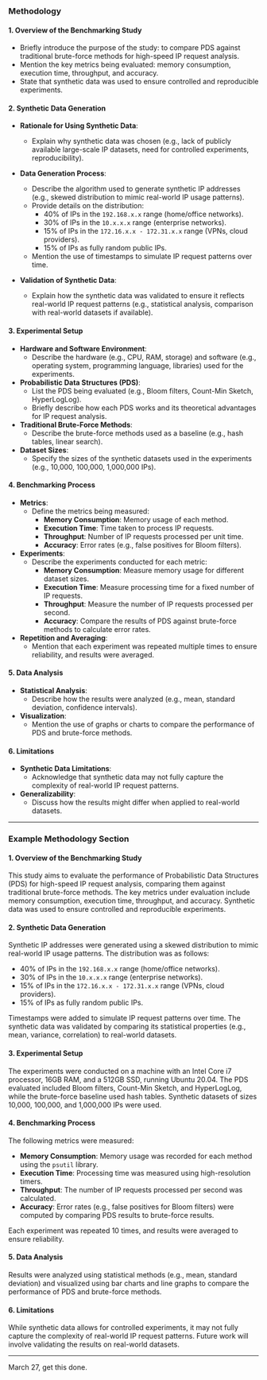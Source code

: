 
### **Methodology**

#### 1. **Overview of the Benchmarking Study**
   - Briefly introduce the purpose of the study: to compare PDS against traditional brute-force methods for high-speed IP request analysis.
   - Mention the key metrics being evaluated: memory consumption, execution time, throughput, and accuracy.
   - State that synthetic data was used to ensure controlled and reproducible experiments.

#### 2. **Synthetic Data Generation**
   - **Rationale for Using Synthetic Data**:
     - Explain why synthetic data was chosen (e.g., lack of publicly available large-scale IP datasets, need for controlled experiments, reproducibility).
   - **Data Generation Process**:
     - Describe the algorithm used to generate synthetic IP addresses (e.g., skewed distribution to mimic real-world IP usage patterns).
     - Provide details on the distribution:
       - 40% of IPs in the `192.168.x.x` range (home/office networks).
       - 30% of IPs in the `10.x.x.x` range (enterprise networks).
       - 15% of IPs in the `172.16.x.x - 172.31.x.x` range (VPNs, cloud providers).
       - 15% of IPs as fully random public IPs.
     - Mention the use of timestamps to simulate IP request patterns over time.

     <!-- also explain with maths and probability why we did not choose purely random data
     x.x.x.x
      -->
   - **Validation of Synthetic Data**:
     - Explain how the synthetic data was validated to ensure it reflects real-world IP request patterns (e.g., statistical analysis, comparison with real-world datasets if available).

#### 3. **Experimental Setup**
   - **Hardware and Software Environment**:
     - Describe the hardware (e.g., CPU, RAM, storage) and software (e.g., operating system, programming language, libraries) used for the experiments.
   - **Probabilistic Data Structures (PDS)**:
     - List the PDS being evaluated (e.g., Bloom filters, Count-Min Sketch, HyperLogLog).
     - Briefly describe how each PDS works and its theoretical advantages for IP request analysis.
   - **Traditional Brute-Force Methods**:
     - Describe the brute-force methods used as a baseline (e.g., hash tables, linear search).
   - **Dataset Sizes**:
     - Specify the sizes of the synthetic datasets used in the experiments (e.g., 10,000, 100,000, 1,000,000 IPs).

#### 4. **Benchmarking Process**
   - **Metrics**:
     - Define the metrics being measured:
       - **Memory Consumption**: Memory usage of each method.
       - **Execution Time**: Time taken to process IP requests.
       - **Throughput**: Number of IP requests processed per unit time.
       - **Accuracy**: Error rates (e.g., false positives for Bloom filters).
   - **Experiments**:
     - Describe the experiments conducted for each metric:
       - **Memory Consumption**: Measure memory usage for different dataset sizes.
       - **Execution Time**: Measure processing time for a fixed number of IP requests.
       - **Throughput**: Measure the number of IP requests processed per second.
       - **Accuracy**: Compare the results of PDS against brute-force methods to calculate error rates.
   - **Repetition and Averaging**:
     - Mention that each experiment was repeated multiple times to ensure reliability, and results were averaged.

#### 5. **Data Analysis**
   - **Statistical Analysis**:
     - Describe how the results were analyzed (e.g., mean, standard deviation, confidence intervals).
   - **Visualization**:
     - Mention the use of graphs or charts to compare the performance of PDS and brute-force methods.

#### 6. **Limitations**
   - **Synthetic Data Limitations**:
     - Acknowledge that synthetic data may not fully capture the complexity of real-world IP request patterns.
   - **Generalizability**:
     - Discuss how the results might differ when applied to real-world datasets.

---

### **Example Methodology Section**

#### **1. Overview of the Benchmarking Study**
This study aims to evaluate the performance of Probabilistic Data Structures (PDS) for high-speed IP request analysis, comparing them against traditional brute-force methods. The key metrics under evaluation include memory consumption, execution time, throughput, and accuracy. Synthetic data was used to ensure controlled and reproducible experiments.

#### **2. Synthetic Data Generation**
Synthetic IP addresses were generated using a skewed distribution to mimic real-world IP usage patterns. The distribution was as follows:
- 40% of IPs in the `192.168.x.x` range (home/office networks).
- 30% of IPs in the `10.x.x.x` range (enterprise networks).
- 15% of IPs in the `172.16.x.x - 172.31.x.x` range (VPNs, cloud providers).
- 15% of IPs as fully random public IPs.

Timestamps were added to simulate IP request patterns over time. The synthetic data was validated by comparing its statistical properties (e.g., mean, variance, correlation) to real-world datasets.

#### **3. Experimental Setup**
The experiments were conducted on a machine with an Intel Core i7 processor, 16GB RAM, and a 512GB SSD, running Ubuntu 20.04. The PDS evaluated included Bloom filters, Count-Min Sketch, and HyperLogLog, while the brute-force baseline used hash tables. Synthetic datasets of sizes 10,000, 100,000, and 1,000,000 IPs were used.

#### **4. Benchmarking Process**
The following metrics were measured:
- **Memory Consumption**: Memory usage was recorded for each method using the `psutil` library.
- **Execution Time**: Processing time was measured using high-resolution timers.
- **Throughput**: The number of IP requests processed per second was calculated.
- **Accuracy**: Error rates (e.g., false positives for Bloom filters) were computed by comparing PDS results to brute-force results.

Each experiment was repeated 10 times, and results were averaged to ensure reliability.

#### **5. Data Analysis**
Results were analyzed using statistical methods (e.g., mean, standard deviation) and visualized using bar charts and line graphs to compare the performance of PDS and brute-force methods.

#### **6. Limitations**
While synthetic data allows for controlled experiments, it may not fully capture the complexity of real-world IP request patterns. Future work will involve validating the results on real-world datasets.

---

March 27, get this done.
